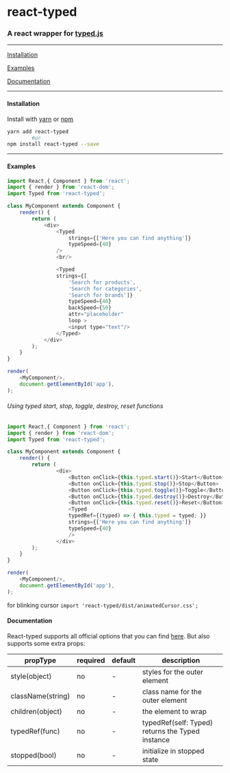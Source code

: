 # react-typed

### A react wrapper for [typed.js](https://github.com/mattboldt/typed.js)

---


[Installation](#installation)

[Examples](http://ssbeefeater.github.io/react-typed)

[Documentation](#documentation)

---

#### Installation

Install with [yarn](https://yarnpkg.com) or [npm](https://www.npmjs.com/)

```sh
yarn add react-typed
        #or
npm install react-typed --save
```
---
#### Examples

```javascript
import React,{ Component } from 'react';
import { render } from 'react-dom';
import Typed from 'react-typed';

class MyComponent extends Component {
    render() {
        return (
            <div>
                <Typed
                    strings={['Here you can find anything']}
                    typeSpeed={40}
                />
                <br/>

                <Typed
                strings={[
                    'Search for products',
                    'Search for categories',
                    'Search for brands']}
                    typeSpeed={40}
                    backSpeed={50}
                    attr="placeholder"
                    loop >
                    <input type="text"/>
                </Typed>
            </div>
        );
    }
}

render(
    <MyComponent/>,
    document.getElementById('app'),
);

```

###### Using typed start, stop, toggle, destroy, reset functions
```javascript
import React,{ Component } from 'react';
import { render } from 'react-dom';
import Typed from 'react-typed';

class MyComponent extends Component {
    render() {
        return (
                <div>
                    <Button onClick={this.typed.start()}>Start</Button>
                    <Button onClick={this.typed.stop()}>Stop</Button>
                    <Button onClick={this.typed.toggle()}>Toggle</Button>
                    <Button onClick={this.typed.destroy()}>Destroy</Button>
                    <Button onClick={this.typed.reset()}>Reset</Button>
                    <Typed
                    typedRef={(typed) => { this.typed = typed; }}
                    strings={['Here you can find anything']}
                    typeSpeed={40}
                    />
                </div>
        );
    }
}

render(
    <MyComponent/>,
    document.getElementById('app'),
);

```

for blinking cursor ```import 'react-typed/dist/animatedCursor.css';```

#### Documentation


React-typed supports all official options that you can find [here](http://www.mattboldt.com/typed.js/docs/).
But also supports some extra props:


| propType  | required | default  | description |
| ------------- | ------------- | ------------- | ------------- |
| style(object) | no | - | styles for the outer element |
| className(string) | no | - | class name for the outer element |
| children(object) | no | - | the element to wrap |
| typedRef(func) | no | - | typedRef(self: Typed) returns the Typed instance |
| stopped(bool) | no | - | initialize in stopped state |
